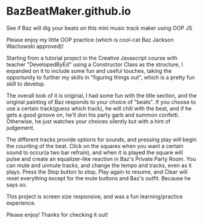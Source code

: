 # BazBeatMaker.github.io
See if Baz will dig your beats on this mini music track maker using OOP JS

Please enjoy my little OOP practice (which is cool-cat Baz Jackson Wachowski approved)! 

Starting from a tutorial project in the Creative Javascript course with teacher "DevelopedByEd" using a Constructor Class as the structure,
I expanded on it to include some fun and useful touches, taking the opportunity to further my skills in "figuring things out", which is a pretty fun skill to develop.

The overall look of it is original, I had some fun with the title section, and the original painting of Baz responds to your choice of "beats".
If you choose to use a certain track(guess which track), he will chill with the beat, and if he gets a good groove on, he'll don his party garb and summon confetti.
Otherwise, he just watches your choices silently but with a hint of judgement.

The different tracks provide options for sounds, and pressing play will begin the counting of the beat. 
Click on the squares when you want a certain sound to occur(a two bar refrain), and when it is played the square will pulse and create an equalizer-like reaction in Baz's Private Party Room. 
You can mute and unmute tracks, and change the tempo and tracks, even as it plays.
Press the Stop button to stop, Play again to resume, and Clear will reset everything except for the mute buttons and Baz's outfit. Because he says so.

This project is screen size responsive, and was a fun learning/practice experience. 

Please enjoy! Thanks for checking it out!
